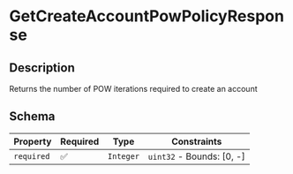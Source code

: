 # GetCreateAccountPowPolicyResponse

## Description
Returns the number of POW iterations required to create an account

## Schema

| Property | Required | Type | Constraints |
| --- | --- | --- | --- |
| `required` | ✅ | `Integer` | `uint32` - Bounds: [0, -] | 


